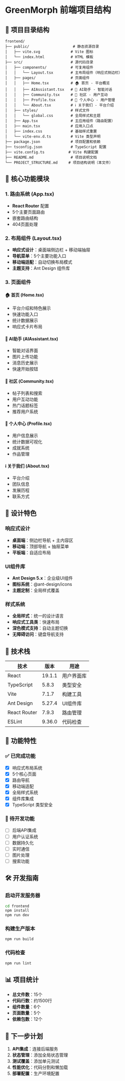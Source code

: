 # GreenMorph 前端项目结构

## 📁 项目目录结构

```
frontend/
├── public/                    # 静态资源目录
│   ├── vite.svg              # Vite 图标
│   └── index.html            # HTML 模板
├── src/                      # 源代码目录
│   ├── components/           # 可复用组件
│   │   └── Layout.tsx        # 主布局组件（响应式侧边栏）
│   ├── pages/                # 页面组件
│   │   ├── Home.tsx          # 🏠 首页 - 平台概览
│   │   ├── AIAssistant.tsx   # 🤖 AI助手 - 智能对话
│   │   ├── Community.tsx     # 👥 社区 - 用户互动
│   │   ├── Profile.tsx       # 👤 个人中心 - 用户管理
│   │   └── About.tsx         # ℹ️ 关于我们 - 平台介绍
│   ├── styles/               # 样式文件
│   │   └── global.css        # 全局样式和主题
│   ├── App.tsx               # 主应用组件（路由配置）
│   ├── main.tsx              # 应用入口点
│   ├── index.css             # 基础样式重置
│   └── vite-env.d.ts         # Vite 类型声明
├── package.json              # 项目配置和依赖
├── tsconfig.json             # TypeScript 配置
├── vite.config.ts           # Vite 构建配置
├── README.md                 # 项目说明文档
└── PROJECT_STRUCTURE.md     # 项目结构说明（本文件）
```

## 🎯 核心功能模块

### 1. 路由系统 (App.tsx)
- **React Router** 配置
- 5个主要页面路由
- 嵌套路由结构
- 404页面处理

### 2. 布局组件 (Layout.tsx)
- **响应式设计**：桌面端侧边栏 + 移动端抽屉
- **导航菜单**：5个主要功能入口
- **移动端适配**：自动切换布局模式
- **主题支持**：Ant Design 组件库

### 3. 页面组件

#### 🏠 首页 (Home.tsx)
- 平台介绍和特色展示
- 快速功能入口
- 统计数据展示
- 响应式卡片布局

#### 🤖 AI助手 (AIAssistant.tsx)
- 智能对话界面
- 图片上传功能
- 消息历史展示
- 快速开始按钮

#### 👥 社区 (Community.tsx)
- 帖子列表和搜索
- 用户互动功能
- 热门话题标签
- 推荐用户系统

#### 👤 个人中心 (Profile.tsx)
- 用户信息展示
- 统计数据可视化
- 成就系统
- 作品管理

#### ℹ️ 关于我们 (About.tsx)
- 平台介绍
- 团队信息
- 发展历程
- 联系方式

## 🎨 设计特色

### 响应式设计
- **桌面端**：侧边栏导航 + 主内容区
- **移动端**：顶部导航 + 抽屉菜单
- **平板端**：自适应布局

### UI组件库
- **Ant Design 5.x**：企业级UI组件
- **图标系统**：@ant-design/icons
- **主题定制**：全局样式覆盖

### 样式系统
- **全局样式**：统一的设计语言
- **响应式工具类**：快速布局
- **深色模式支持**：自动主题切换
- **无障碍访问**：键盘导航支持

## 🚀 技术栈

| 技术 | 版本 | 用途 |
|------|------|------|
| React | 19.1.1 | 用户界面库 |
| TypeScript | 5.8.3 | 类型安全 |
| Vite | 7.1.7 | 构建工具 |
| Ant Design | 5.27.4 | UI组件库 |
| React Router | 7.9.3 | 路由管理 |
| ESLint | 9.36.0 | 代码检查 |

## 📱 功能特性

### ✅ 已完成功能
- [x] 响应式布局系统
- [x] 5个核心页面
- [x] 路由导航
- [x] 移动端适配
- [x] 全局样式系统
- [x] 组件库集成
- [x] TypeScript 类型安全

### 🔄 待开发功能
- [ ] 后端API集成
- [ ] 用户认证系统
- [ ] 数据持久化
- [ ] 实时通信
- [ ] 图片处理
- [ ] 搜索功能

## 🛠️ 开发指南

### 启动开发服务器
```bash
cd frontend
npm install
npm run dev
```

### 构建生产版本
```bash
npm run build
```

### 代码检查
```bash
npm run lint
```

## 📊 项目统计

- **总文件数**：15个
- **代码行数**：约1500行
- **组件数量**：6个
- **页面数量**：5个
- **依赖包数**：12个

## 🎯 下一步计划

1. **API集成**：连接后端服务
2. **状态管理**：添加全局状态管理
3. **测试覆盖**：添加单元测试
4. **性能优化**：代码分割和懒加载
5. **部署配置**：生产环境配置
